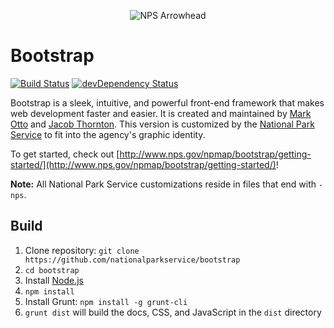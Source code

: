<p align="center">
  <img src="http://www.nps.gov/npmap/img/nps-arrowhead-medium.png" alt="NPS Arrowhead">
</p>

# Bootstrap

[![Build Status](https://secure.travis-ci.org/nationalparkservice/bootstrap.png)](http://travis-ci.org/nationalparkservice/bootstrap) [![devDependency Status](https://david-dm.org/nationalparkservice/bootstrap/dev-status.png)](https://david-dm.org/nationalparkservice/bootstrap#info=devDependencies)

Bootstrap is a sleek, intuitive, and powerful front-end framework that makes web development faster and easier. It is created and maintained by [Mark Otto](http://twitter.com/mdo) and [Jacob Thornton](http://twitter.com/fat). This version is customized by the [National Park Service](http://www.nps.gov) to fit into the agency's graphic identity.

To get started, check out [http://www.nps.gov/npmap/bootstrap/getting-started/](http://www.nps.gov/npmap/bootstrap/getting-started/)!

**Note:** All National Park Service customizations reside in files that end with <code>-nps</code>.

## Build

1. Clone repository: `git clone https://github.com/nationalparkservice/bootstrap`
2. `cd bootstrap`
3. Install [Node.js](http://nodejs.org/download)
4. `npm install`
5. Install Grunt: `npm install -g grunt-cli`
6. `grunt dist` will build the docs, CSS, and JavaScript in the `dist` directory
